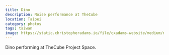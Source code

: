 ```yaml
---
title: Dino
description: Noise performance at TheCube
location: Taipei
category: photos
tags: taiwan
image: https://static.christopheradams.io/file/cxadams-website/medium/nextcloud/Photos/Albums/2020/20200919-1505_Taipei_TheCube/20200919-1505_Taipei_TheCube_L1001204-0.jpg
---
```


Dino performing at TheCube Project Space.

[Ting-Tong Chang]: https://www.tingtongchang.co.uk/
